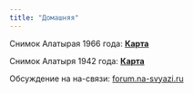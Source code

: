 ```yaml
---
title: "Домашняя"
---
```


Снимок Алатырая 1966 года: __<a href="/tiles/1966/index.html" target="_blank">Карта</a>__

Снимок Алатыря 1942 года: __<a href="/tiles/1942/index.html" target="_blank">Карта</a>__

Обсуждение на на-связи: [forum.na-svyazi.ru]

[forum.na-svyazi.ru]: https://forum.na-svyazi.ru/index.php?act=findpost&pid=11232636

